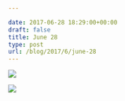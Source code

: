 ```yaml
---

date: 2017-06-28 18:29:00+00:00
draft: false
title: June 28
type: post
url: /blog/2017/6/june-28
---
```




  
   ![](/images/2017-06-28-20176june-28/IMG_1501.jpg)

  

  
   ![](/images/2017-06-28-20176june-28/IMG_1503.jpg)

  


